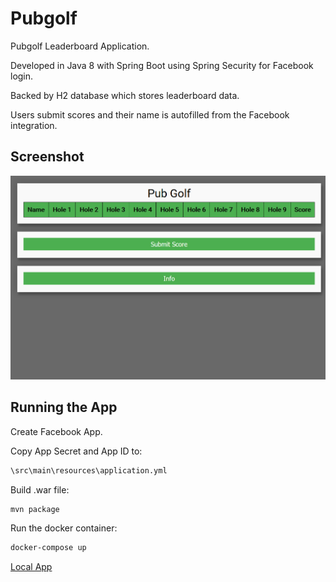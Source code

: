 # Pubgolf
Pubgolf Leaderboard Application.

Developed in Java 8 with Spring Boot using Spring Security for Facebook login.

Backed by H2 database which stores leaderboard data.

Users submit scores and their name is autofilled from the Facebook integration.

## Screenshot
![alt text](docs/pubgolf.PNG?raw=true "PubGolf")

## Running the App
Create Facebook App.

Copy App Secret and App ID to:

```bash
\src\main\resources\application.yml
```

Build .war file:

```bash
mvn package
```

Run the docker container:

```bash
docker-compose up
```

[Local App](http://localhost/)
